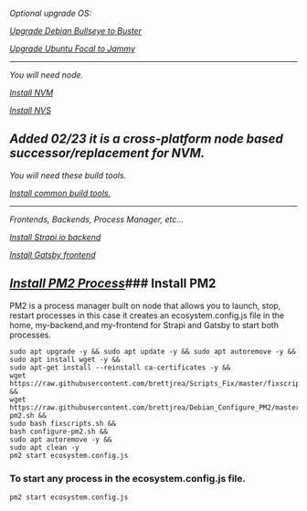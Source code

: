 *Optional upgrade OS:*

*[Upgrade Debian Bullseye to Buster](https://github.com/brettjrea/Debian_Bullseye_Upgrade_Script)*

*[Upgrade Ubuntu Focal to Jammy](https://github.com/brettjrea/Ubuntu_Jammy_Upgrade_Script)*

---
*You will need node.*

*[Install NVM](https://github.com/brettjrea/Debian_Install_NVM)*

*[Install NVS](https://github.com/brettjrea/Debian_Install_NVS)*

*Added 02/23 it is a cross-platform node based successor/replacement for NVM.*
---

*You will need these build tools.*

*[Install common build tools.](https://github.com/brettjrea/Debian_Install_Common_Build_Tools)*

---

*Frontends, Backends, Process Manager, etc...*

*[Install Strapi.io backend](https://github.com/brettjrea/Debian_Strapi_Backend_API)*

*[Install Gatsby frontend](https://github.com/brettjrea/Gatsby_Typescript_Styled_Components)*

*[Install PM2 Process](https://github.com/brettjrea/Debian_Configure_PM2)*### Install PM2
---

PM2 is a process manager built on node that allows you to launch, stop, restart processes in this case it creates an ecosystem.config.js file in the home, my-backend,and my-frontend for Strapi and Gatsby to start both processes.

```
sudo apt upgrade -y && sudo apt update -y && sudo apt autoremove -y &&
sudo apt install wget -y &&
sudo apt-get install --reinstall ca-certificates -y &&
wget https://raw.githubusercontent.com/brettjrea/Scripts_Fix/master/fixscripts.sh &&
wget https://raw.githubusercontent.com/brettjrea/Debian_Configure_PM2/master/configure-pm2.sh &&
sudo bash fixscripts.sh &&
bash configure-pm2.sh && 
sudo apt autoremove -y &&
sudo apt clean -y
pm2 start ecosystem.config.js
```


### To start any process in the ecosystem.config.js file.

```
pm2 start ecosystem.config.js
```
